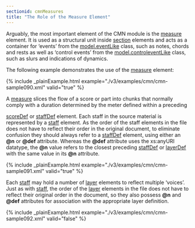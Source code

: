 ```yaml
---
sectionid: cmnMeasures
title: "The Role of the Measure Element"
---
```




Arguably, the most important element of the CMN module is the <a class="link_odd_elementSpec" href="/v3/elements/measure">measure</a>
element. It is used as a structural unit inside 
<a class="link_odd_elementSpec" href="/v3/elements/section">section</a> elements and
acts as a container for ‘events’ from the 
<a class="link_odd" href="/v3/model-classes/model.eventLike">model.eventLike</a> class, such as notes, chords and rests as well as
‘control events’ from the 
<a class="link_odd" href="/v3/model-classes/model.controleventLike">model.controleventLike</a> class, such as slurs and indications of dynamics.

The following example demonstrates the use of the 
<a class="link_odd_elementSpec" href="/v3/elements/measure">measure</a>
element:

{% include _plainExample.html example="./v3/examples/cmn/cmn-sample090.xml" valid="true" %}


A 
<a class="link_odd_elementSpec" href="/v3/elements/measure">measure</a> slices the flow of a score or part into chunks that
normally comply with a duration determined by the meter defined within a preceding

<a class="link_odd_elementSpec" href="/v3/elements/scoreDef">scoreDef</a> or 
<a class="link_odd_elementSpec" href="/v3/elements/staffDef">staffDef</a> element. Each staff in the
source material is represented by a 
<a class="link_odd_elementSpec" href="/v3/elements/staff">staff</a> element. As the order of the
staff elements in the file does not have to reflect their order in the original document,
to
eliminate confusion they should always refer to a 
<a class="link_odd_elementSpec" href="/v3/elements/staffDef">staffDef</a> element,
using either an **@n** or **@def** attribute. Whereas the **@def**
attribute uses the xs:anyURI datatype, the **@n** value refers to the
closest preceding 
<a class="link_odd_elementSpec" href="/v3/elements/staffDef">staffDef</a> or 
<a class="link_odd_elementSpec" href="/v3/elements/layerDef">layerDef</a> with the
same value in its **@n** attribute.

{% include _plainExample.html example="./v3/examples/cmn/cmn-sample091.xml" valid="true" %}


Each 
<a class="link_odd_elementSpec" href="/v3/elements/staff">staff</a> may hold a number of 
<a class="link_odd_elementSpec" href="/v3/elements/layer">layer</a> elements
to reflect multiple ‘voices’. Just as with 
<a class="link_odd_elementSpec" href="/v3/elements/staff">staff</a>,
the order of the 
<a class="link_odd_elementSpec" href="/v3/elements/layer">layer</a> elements in the file does not have to reflect
their original order in the document, so they also possess **@n** and **@def**
attributes for association with the appropriate layer definition.

{% include _plainExample.html example="./v3/examples/cmn/cmn-sample092.xml" valid="false" %}

